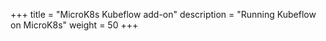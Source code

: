 +++
title = "MicroK8s Kubeflow add-on"
description = "Running Kubeflow on MicroK8s"
weight = 50
+++

